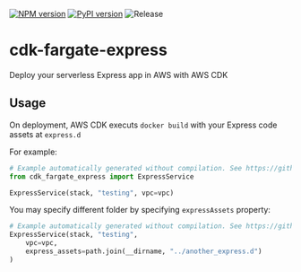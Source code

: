 [![NPM version](https://badge.fury.io/js/cdk-fargate-express.svg)](https://badge.fury.io/js/cdk-fargate-express)
[![PyPI version](https://badge.fury.io/py/cdk-fargate-express.svg)](https://badge.fury.io/py/cdk-fargate-express)
![Release](https://github.com/pahud/cdk-fargate-express/workflows/Release/badge.svg)

# cdk-fargate-express

Deploy your serverless Express app in AWS with AWS CDK

## Usage

On deployment, AWS CDK executs `docker build` with your Express code assets at `express.d`

For example:

```python
# Example automatically generated without compilation. See https://github.com/aws/jsii/issues/826
from cdk_fargate_express import ExpressService

ExpressService(stack, "testing", vpc=vpc)
```

You may specify different folder by specifying `expressAssets` property:

```python
# Example automatically generated without compilation. See https://github.com/aws/jsii/issues/826
ExpressService(stack, "testing",
    vpc=vpc,
    express_assets=path.join(__dirname, "../another_express.d")
)
```
